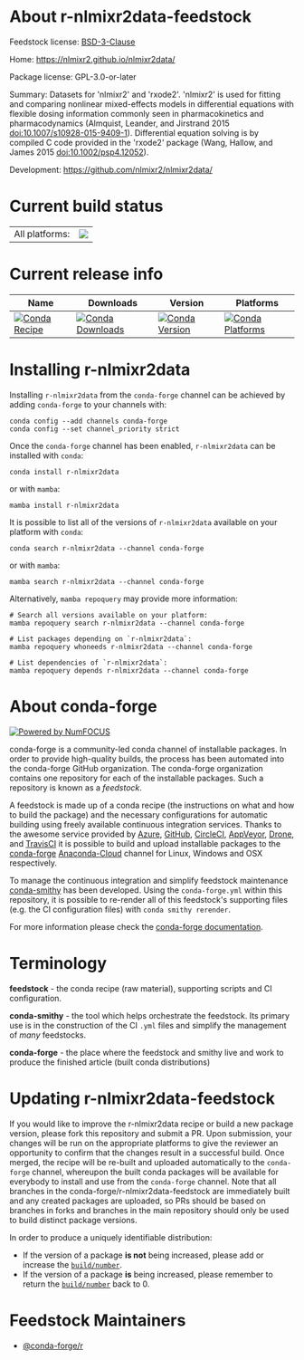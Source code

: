 About r-nlmixr2data-feedstock
=============================

Feedstock license: [BSD-3-Clause](https://github.com/conda-forge/r-nlmixr2data-feedstock/blob/main/LICENSE.txt)

Home: https://nlmixr2.github.io/nlmixr2data/

Package license: GPL-3.0-or-later

Summary: Datasets for 'nlmixr2' and 'rxode2'. 'nlmixr2' is used for fitting and comparing nonlinear mixed-effects models in differential equations with flexible dosing information commonly seen in pharmacokinetics and pharmacodynamics (Almquist, Leander, and Jirstrand 2015 <doi:10.1007/s10928-015-9409-1>). Differential equation solving is by compiled C code provided in the 'rxode2' package (Wang, Hallow, and James 2015 <doi:10.1002/psp4.12052>).

Development: https://github.com/nlmixr2/nlmixr2data/

Current build status
====================


<table><tr><td>All platforms:</td>
    <td>
      <a href="https://dev.azure.com/conda-forge/feedstock-builds/_build/latest?definitionId=20692&branchName=main">
        <img src="https://dev.azure.com/conda-forge/feedstock-builds/_apis/build/status/r-nlmixr2data-feedstock?branchName=main">
      </a>
    </td>
  </tr>
</table>

Current release info
====================

| Name | Downloads | Version | Platforms |
| --- | --- | --- | --- |
| [![Conda Recipe](https://img.shields.io/badge/recipe-r--nlmixr2data-green.svg)](https://anaconda.org/conda-forge/r-nlmixr2data) | [![Conda Downloads](https://img.shields.io/conda/dn/conda-forge/r-nlmixr2data.svg)](https://anaconda.org/conda-forge/r-nlmixr2data) | [![Conda Version](https://img.shields.io/conda/vn/conda-forge/r-nlmixr2data.svg)](https://anaconda.org/conda-forge/r-nlmixr2data) | [![Conda Platforms](https://img.shields.io/conda/pn/conda-forge/r-nlmixr2data.svg)](https://anaconda.org/conda-forge/r-nlmixr2data) |

Installing r-nlmixr2data
========================

Installing `r-nlmixr2data` from the `conda-forge` channel can be achieved by adding `conda-forge` to your channels with:

```
conda config --add channels conda-forge
conda config --set channel_priority strict
```

Once the `conda-forge` channel has been enabled, `r-nlmixr2data` can be installed with `conda`:

```
conda install r-nlmixr2data
```

or with `mamba`:

```
mamba install r-nlmixr2data
```

It is possible to list all of the versions of `r-nlmixr2data` available on your platform with `conda`:

```
conda search r-nlmixr2data --channel conda-forge
```

or with `mamba`:

```
mamba search r-nlmixr2data --channel conda-forge
```

Alternatively, `mamba repoquery` may provide more information:

```
# Search all versions available on your platform:
mamba repoquery search r-nlmixr2data --channel conda-forge

# List packages depending on `r-nlmixr2data`:
mamba repoquery whoneeds r-nlmixr2data --channel conda-forge

# List dependencies of `r-nlmixr2data`:
mamba repoquery depends r-nlmixr2data --channel conda-forge
```


About conda-forge
=================

[![Powered by
NumFOCUS](https://img.shields.io/badge/powered%20by-NumFOCUS-orange.svg?style=flat&colorA=E1523D&colorB=007D8A)](https://numfocus.org)

conda-forge is a community-led conda channel of installable packages.
In order to provide high-quality builds, the process has been automated into the
conda-forge GitHub organization. The conda-forge organization contains one repository
for each of the installable packages. Such a repository is known as a *feedstock*.

A feedstock is made up of a conda recipe (the instructions on what and how to build
the package) and the necessary configurations for automatic building using freely
available continuous integration services. Thanks to the awesome service provided by
[Azure](https://azure.microsoft.com/en-us/services/devops/), [GitHub](https://github.com/),
[CircleCI](https://circleci.com/), [AppVeyor](https://www.appveyor.com/),
[Drone](https://cloud.drone.io/welcome), and [TravisCI](https://travis-ci.com/)
it is possible to build and upload installable packages to the
[conda-forge](https://anaconda.org/conda-forge) [Anaconda-Cloud](https://anaconda.org/)
channel for Linux, Windows and OSX respectively.

To manage the continuous integration and simplify feedstock maintenance
[conda-smithy](https://github.com/conda-forge/conda-smithy) has been developed.
Using the ``conda-forge.yml`` within this repository, it is possible to re-render all of
this feedstock's supporting files (e.g. the CI configuration files) with ``conda smithy rerender``.

For more information please check the [conda-forge documentation](https://conda-forge.org/docs/).

Terminology
===========

**feedstock** - the conda recipe (raw material), supporting scripts and CI configuration.

**conda-smithy** - the tool which helps orchestrate the feedstock.
                   Its primary use is in the construction of the CI ``.yml`` files
                   and simplify the management of *many* feedstocks.

**conda-forge** - the place where the feedstock and smithy live and work to
                  produce the finished article (built conda distributions)


Updating r-nlmixr2data-feedstock
================================

If you would like to improve the r-nlmixr2data recipe or build a new
package version, please fork this repository and submit a PR. Upon submission,
your changes will be run on the appropriate platforms to give the reviewer an
opportunity to confirm that the changes result in a successful build. Once
merged, the recipe will be re-built and uploaded automatically to the
`conda-forge` channel, whereupon the built conda packages will be available for
everybody to install and use from the `conda-forge` channel.
Note that all branches in the conda-forge/r-nlmixr2data-feedstock are
immediately built and any created packages are uploaded, so PRs should be based
on branches in forks and branches in the main repository should only be used to
build distinct package versions.

In order to produce a uniquely identifiable distribution:
 * If the version of a package **is not** being increased, please add or increase
   the [``build/number``](https://docs.conda.io/projects/conda-build/en/latest/resources/define-metadata.html#build-number-and-string).
 * If the version of a package **is** being increased, please remember to return
   the [``build/number``](https://docs.conda.io/projects/conda-build/en/latest/resources/define-metadata.html#build-number-and-string)
   back to 0.

Feedstock Maintainers
=====================

* [@conda-forge/r](https://github.com/conda-forge/r/)


<!-- dummy commit to enable rerendering -->

